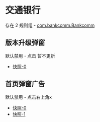# 交通银行

存在 2 规则组 - [com.bankcomm.Bankcomm](/src/apps/com.bankcomm.Bankcomm.ts)

## 版本升级弹窗

默认禁用 - 点击 暂不更新

- [快照-0](https://i.gkd.li/import/12842484)

## 首页弹窗广告

默认禁用 - 点击右上角x

- [快照-0](https://i.gkd.li/import/12671987)
- [快照-1](https://i.gkd.li/import/12745293)
